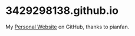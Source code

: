 # 3429298138.github.io

My [Personal Website](https://3429298138.github.io) on GitHub, thanks to pianfan.
